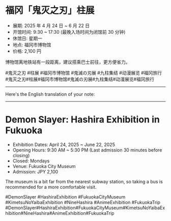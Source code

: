 # 福冈「鬼灭之刃」柱展

- 展期: 2025 年 4 月 24 日 ~ 6 月 22 日
- 开馆时间: 9:30 ~ 17:30 (最晚入场时间为闭馆前 30 分钟)
- 休馆日: 星期一
- 地点: 福冈市博物馆
- 价格: 2,100 円

博物馆离地铁站有一段距离，建议搭乘巴士前往，更方便省力。

#鬼灭之刃 #柱展 #福冈市博物馆 #鬼滅の刃展 #九柱集结 #动漫展览 #福冈旅行
#鬼灭之刃#柱展#福冈市博物馆#鬼滅の刃展#九柱集结#动漫展览#福冈旅行

---

Here's the English translation of your note:

---

# Demon Slayer: Hashira Exhibition in Fukuoka

- Exhibition Dates: April 24, 2025 ~ June 22, 2025
- Opening Hours: 9:30 AM ~ 5:30 PM (Last admission 30 minutes before closing)
- Closed: Mondays
- Venue: Fukuoka City Museum
- Admission: JPY 2,100

The museum is a bit far from the nearest subway station, so taking a bus is recommended for a more comfortable visit.

#DemonSlayer #HashiraExhibition #FukuokaCityMuseum #KimetsuNoYaibaExhibition #NineHashira #AnimeExhibition #FukuokaTrip
#DemonSlayer#HashiraExhibition#FukuokaCityMuseum#KimetsuNoYaibaExhibition#NineHashira#AnimeExhibition#FukuokaTrip
